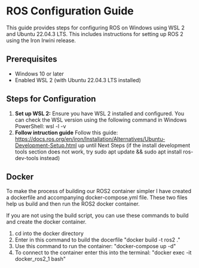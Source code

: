 # ROS Configuration Guide

This guide provides steps for configuring ROS on Windows using WSL 2 and Ubuntu 22.04.3 LTS. This includes instructions for setting up ROS 2 using the Iron Irwini release.

## Prerequisites

- Windows 10 or later
- Enabled WSL 2 (with Ubuntu 22.04.3 LTS installed)

## Steps for Configuration

1. **Set up WSL 2:** Ensure you have WSL 2 installed and configured. You can check the WSL version using the following command in Windows PowerShell:
   wsl -l -v
2. **Follow intruction guide** Follow this guide: https://docs.ros.org/en/iron/Installation/Alternatives/Ubuntu-Development-Setup.html up until Next Steps (if the install development tools section does not work, try sudo apt update && sudo apt install ros-dev-tools instead)


## Docker
To make the process of building our ROS2 container simpler I have created a dockerfile and accompanying docker-compose.yml file. These two files help us build and then run the ROS2 docker container.

If you are not using the build script, you can use these commands to build and create the docker container.

1. cd into the docker directory
2. Enter in this command to build the docerfile "docker build -t ros2 ."
3. Use this command to run the container: "docker-compose up -d"
4. To connect to the container enter this into the terminal: "docker exec -it docker_ros2_1 bash"
